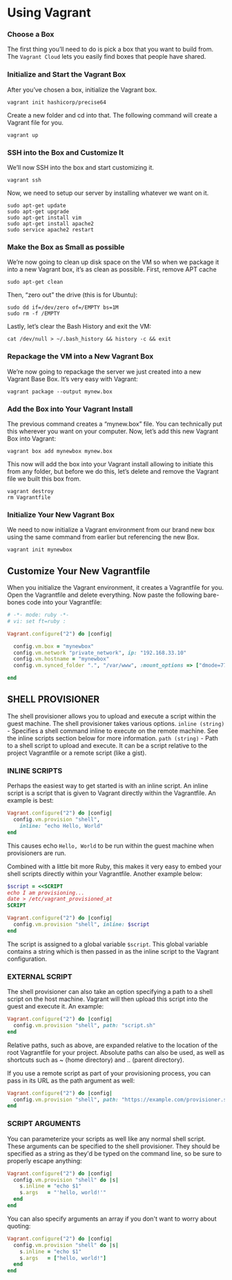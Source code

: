 # Using Vagrant
### Choose a Box
The first thing you’ll need to do is pick a box that you want to build from. The `Vagrant Cloud` lets you easily find boxes that people have shared.

### Initialize and Start the Vagrant Box
After you’ve chosen a box, initialize the Vagrant box.
```shell
vagrant init hashicorp/precise64
```

Create a new folder and cd into that. The following command will create a Vagrant file for you. 
```shell
vagrant up
```

### SSH into the Box and Customize It
We’ll now SSH into the box and start customizing it.
```shell
vagrant ssh
```

Now, we need to setup our server by installing whatever we want on it.
```shell
sudo apt-get update
sudo apt-get upgrade
sudo apt-get install vim
sudo apt-get install apache2
sudo service apache2 restart
```
### Make the Box as Small as possible
We’re now going to clean up disk space on the VM so when we package it into a new Vagrant box, it’s as clean as possible. First, remove APT cache
```shell
sudo apt-get clean
```
Then, “zero out” the drive (this is for Ubuntu):

```shell
sudo dd if=/dev/zero of=/EMPTY bs=1M
sudo rm -f /EMPTY
```

Lastly, let’s clear the Bash History and exit the VM:
```shell
cat /dev/null > ~/.bash_history && history -c && exit
```

### Repackage the VM into a New Vagrant Box
We’re now going to repackage the server we just created into a new Vagrant Base Box. It’s very easy with Vagrant:
```shell
vagrant package --output mynew.box
```
### Add the Box into Your Vagrant Install
The previous command creates a “mynew.box” file. You can technically put this wherever you want on your computer. Now, let’s add this new Vagrant Box into Vagrant:
```shell
vagrant box add mynewbox mynew.box
```

This now will add the box into your Vagrant install allowing to initiate this from any folder, but before we do this, let’s delete and remove the Vagrant file we built this box from.
```shell
vagrant destroy
rm Vagrantfile
```
### Initialize Your New Vagrant Box
We need to now initialize a Vagrant environment from our brand new box using the same command from earlier but referencing the new Box.
```shell
vagrant init mynewbox
```
## Customize Your New Vagrantfile
When you initialize the Vagrant environment, it creates a Vagrantfile for you. Open the Vagrantfile and delete everything. Now paste the following bare-bones code into your Vagrantfile:
```ruby
# -*- mode: ruby -*-
# vi: set ft=ruby :

Vagrant.configure("2") do |config|

  config.vm.box = "mynewbox"
  config.vm.network "private_network", ip: "192.168.33.10"
  config.vm.hostname = "mynewbox"
  config.vm.synced_folder ".", "/var/www", :mount_options => ["dmode=777", "fmode=666"]

end
```

## SHELL PROVISIONER
The shell provisioner allows you to upload and execute a script within the guest machine. The shell provisioner takes various options.
`inline (string)` - Specifies a shell command inline to execute on the remote machine. See the inline scripts section below for more information.
`path (string)` - Path to a shell script to upload and execute. It can be a script relative to the project Vagrantfile or a remote script (like a gist).

### INLINE SCRIPTS
Perhaps the easiest way to get started is with an inline script. An inline script is a script that is given to Vagrant directly within the Vagrantfile. An example is best:
```ruby
Vagrant.configure("2") do |config|
  config.vm.provision "shell",
    inline: "echo Hello, World"
end
```

This causes echo `Hello, World` to be run within the guest machine when provisioners are run.

Combined with a little bit more Ruby, this makes it very easy to embed your shell scripts directly within your Vagrantfile. Another example below:

```ruby
$script = <<SCRIPT
echo I am provisioning...
date > /etc/vagrant_provisioned_at
SCRIPT

Vagrant.configure("2") do |config|
  config.vm.provision "shell", inline: $script
end
```

The script is assigned to a global variable `$script`. This global variable contains a string which is then passed in as the inline script to the Vagrant configuration.

### EXTERNAL SCRIPT
The shell provisioner can also take an option specifying a path to a shell script on the host machine. Vagrant will then upload this script into the guest and execute it. An example:
```ruby
Vagrant.configure("2") do |config|
  config.vm.provision "shell", path: "script.sh"
end
```
Relative paths, such as above, are expanded relative to the location of the root Vagrantfile for your project. Absolute paths can also be used, as well as shortcuts such as ~ (home directory) and .. (parent directory).

If you use a remote script as part of your provisioning process, you can pass in its URL as the path argument as well:

```ruby
Vagrant.configure("2") do |config|
  config.vm.provision "shell", path: "https://example.com/provisioner.sh"
end
```

### SCRIPT ARGUMENTS
You can parameterize your scripts as well like any normal shell script. These arguments can be specified to the shell provisioner. They should be specified as a string as they'd be typed on the command line, so be sure to properly escape anything:
```ruby
Vagrant.configure("2") do |config|
  config.vm.provision "shell" do |s|
    s.inline = "echo $1"
    s.args   = "'hello, world!'"
  end
end
```

You can also specify arguments an array if you don't want to worry about quoting:
```ruby
Vagrant.configure("2") do |config|
  config.vm.provision "shell" do |s|
    s.inline = "echo $1"
    s.args   = ["hello, world!"]
  end
end
```